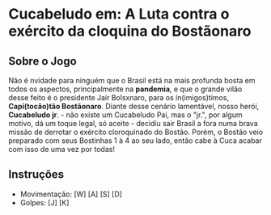 # Cucabeludo em: A Luta contra o exército da cloquina do Bostãonaro

## Sobre o Jogo

Não é nvidade para ninguém que o Brasil está na mais profunda bosta em todos os aspectos, principalmente na **pandemia**, e que o grande vilão desse feito é o presidente Jair Bolsxnaro, para os ín(imigos)timos, **Capi(tocão)tão Bostãonaro**. 
Diante desse cenário lamentável, nosso herói, **Cucabeludo jr**. - não existe um Cucabeludo Pai, mas o "jr.", por algum motivo, dá um toque legal, só aceite - decidiu sair Brasil a fora numa brava missão de derrotar o exército cloroquinado do Bostão. 
Porém, o Bostão veio  preparado com seus Bostinhas 1 à 4 ao seu lado, então cabe à Cuca acabar com isso de uma vez por todas!     

## Instruções

- Movimentação: [W] [A] [S] [D]
- Golpes: [J] [K]

